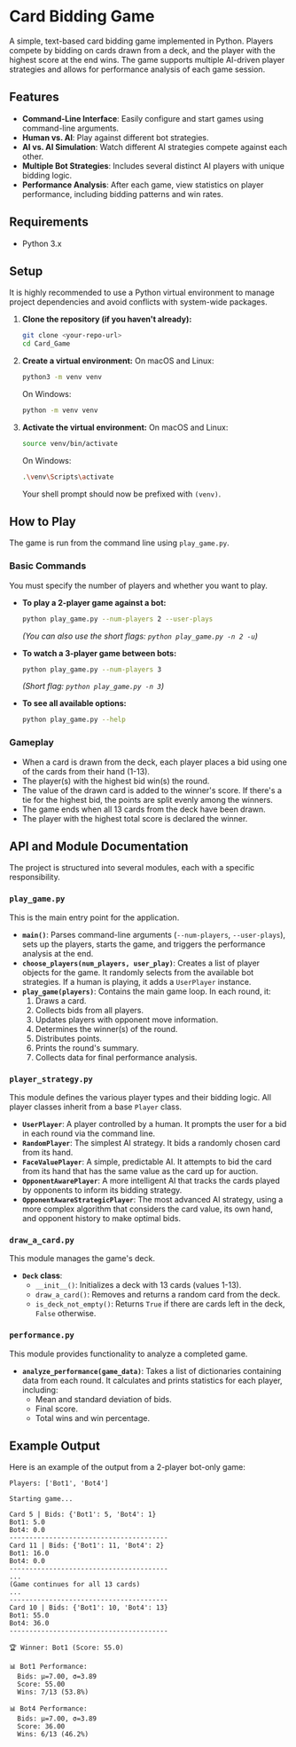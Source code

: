 # Card Bidding Game

A simple, text-based card bidding game implemented in Python. Players compete by bidding on cards drawn from a deck, and the player with the highest score at the end wins. The game supports multiple AI-driven player strategies and allows for performance analysis of each game session.

## Features

-   **Command-Line Interface**: Easily configure and start games using command-line arguments.
-   **Human vs. AI**: Play against different bot strategies.
-   **AI vs. AI Simulation**: Watch different AI strategies compete against each other.
-   **Multiple Bot Strategies**: Includes several distinct AI players with unique bidding logic.
-   **Performance Analysis**: After each game, view statistics on player performance, including bidding patterns and win rates.

## Requirements

-   Python 3.x

## Setup

It is highly recommended to use a Python virtual environment to manage project dependencies and avoid conflicts with system-wide packages.

1.  **Clone the repository (if you haven't already):**
    ```bash
    git clone <your-repo-url>
    cd Card_Game
    ```

2.  **Create a virtual environment:**
    On macOS and Linux:
    ```bash
    python3 -m venv venv
    ```
    On Windows:
    ```bash
    python -m venv venv
    ```

3.  **Activate the virtual environment:**
    On macOS and Linux:
    ```bash
    source venv/bin/activate
    ```
    On Windows:
    ```bash
    .\venv\Scripts\activate
    ```
    Your shell prompt should now be prefixed with `(venv)`.

## How to Play

The game is run from the command line using `play_game.py`.

### Basic Commands

You must specify the number of players and whether you want to play.

-   **To play a 2-player game against a bot:**
    ```bash
    python play_game.py --num-players 2 --user-plays
    ```
    *(You can also use the short flags: `python play_game.py -n 2 -u`)*

-   **To watch a 3-player game between bots:**
    ```bash
    python play_game.py --num-players 3
    ```
    *(Short flag: `python play_game.py -n 3`)*

-   **To see all available options:**
    ```bash
    python play_game.py --help
    ```

### Gameplay

-   When a card is drawn from the deck, each player places a bid using one of the cards from their hand (1-13).
-   The player(s) with the highest bid win(s) the round.
-   The value of the drawn card is added to the winner's score. If there's a tie for the highest bid, the points are split evenly among the winners.
-   The game ends when all 13 cards from the deck have been drawn.
-   The player with the highest total score is declared the winner.

## API and Module Documentation

The project is structured into several modules, each with a specific responsibility.

### `play_game.py`

This is the main entry point for the application.

-   **`main()`**: Parses command-line arguments (`--num-players`, `--user-plays`), sets up the players, starts the game, and triggers the performance analysis at the end.
-   **`choose_players(num_players, user_play)`**: Creates a list of player objects for the game. It randomly selects from the available bot strategies. If a human is playing, it adds a `UserPlayer` instance.
-   **`play_game(players)`**: Contains the main game loop. In each round, it:
    1.  Draws a card.
    2.  Collects bids from all players.
    3.  Updates players with opponent move information.
    4.  Determines the winner(s) of the round.
    5.  Distributes points.
    6.  Prints the round's summary.
    7.  Collects data for final performance analysis.

### `player_strategy.py`

This module defines the various player types and their bidding logic. All player classes inherit from a base `Player` class.

-   **`UserPlayer`**: A player controlled by a human. It prompts the user for a bid in each round via the command line.
-   **`RandomPlayer`**: The simplest AI strategy. It bids a randomly chosen card from its hand.
-   **`FaceValuePlayer`**: A simple, predictable AI. It attempts to bid the card from its hand that has the same value as the card up for auction.
-   **`OpponentAwarePlayer`**: A more intelligent AI that tracks the cards played by opponents to inform its bidding strategy.
-   **`OpponentAwareStrategicPlayer`**: The most advanced AI strategy, using a more complex algorithm that considers the card value, its own hand, and opponent history to make optimal bids.

### `draw_a_card.py`

This module manages the game's deck.

-   **`Deck` class**:
    -   `__init__()`: Initializes a deck with 13 cards (values 1-13).
    -   `draw_a_card()`: Removes and returns a random card from the deck.
    -   `is_deck_not_empty()`: Returns `True` if there are cards left in the deck, `False` otherwise.

### `performance.py`

This module provides functionality to analyze a completed game.

-   **`analyze_performance(game_data)`**: Takes a list of dictionaries containing data from each round. It calculates and prints statistics for each player, including:
    -   Mean and standard deviation of bids.
    -   Final score.
    -   Total wins and win percentage.

## Example Output

Here is an example of the output from a 2-player bot-only game:

```
Players: ['Bot1', 'Bot4']

Starting game...

Card 5 | Bids: {'Bot1': 5, 'Bot4': 1}
Bot1: 5.0
Bot4: 0.0
----------------------------------------
Card 11 | Bids: {'Bot1': 11, 'Bot4': 2}
Bot1: 16.0
Bot4: 0.0
----------------------------------------
...
(Game continues for all 13 cards)
...
----------------------------------------
Card 10 | Bids: {'Bot1': 10, 'Bot4': 13}
Bot1: 55.0
Bot4: 36.0
----------------------------------------

🏆 Winner: Bot1 (Score: 55.0)

📊 Bot1 Performance:
  Bids: μ=7.00, σ=3.89
  Score: 55.00
  Wins: 7/13 (53.8%)

📊 Bot4 Performance:
  Bids: μ=7.00, σ=3.89
  Score: 36.00
  Wins: 6/13 (46.2%)
```
